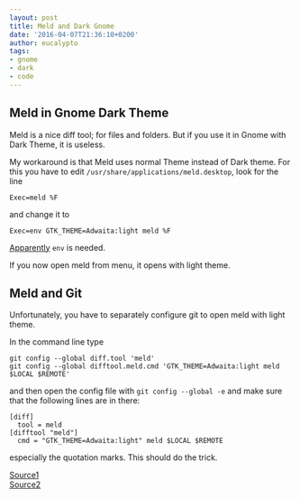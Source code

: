 ```yaml
---
layout: post
title: Meld and Dark Gnome
date: '2016-04-07T21:36:10+0200'
author: eucalypto
tags:
- gnome
- dark
- code
---
```


Meld in Gnome Dark Theme
------------------------

Meld is a nice diff tool; for files and folders. But if you use it in
Gnome with Dark Theme, it is useless.

My workaround is that Meld uses normal Theme instead of Dark theme. For
this you have to edit `/usr/share/applications/meld.desktop`, look
for the line

```
Exec=meld %F
```

and change it to

```
Exec=env GTK_THEME=Adwaita:light meld %F
```

[Apparently][1] `env` is needed.

If you now open meld from menu, it opens with light theme.

[1]: http://unix.stackexchange.com/questions/14129/gtk-enable-set-dark-theme-on-a-per-application-basis


Meld and Git
------------

Unfortunately, you have to separately configure git to open meld with
light theme.

In the command line type

```
git config --global diff.tool 'meld'
git config --global difftool.meld.cmd 'GTK_THEME=Adwaita:light meld $LOCAL $REMOTE'
```

and then open the config file with `git config --global -e` and make
sure that the following lines are in there:

```
[diff]
  tool = meld
[difftool "meld"]
  cmd = "GTK_THEME=Adwaita:light" meld $LOCAL $REMOTE
```

especially the quotation marks. This should do the trick.

[Source1](http://jeetworks.org/setting-up-git-to-use-your-diff-viewer-or-editor-of-choice/)  
[Source2](https://git-scm.com/docs/git-difftool)
